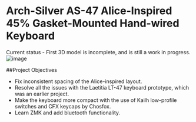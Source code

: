 # Arch-Silver AS-47 Alice-Inspired 45% Gasket-Mounted Hand-wired Keyboard

Current status - First 3D model is incomplete, and is still a work in progress.
![image](https://github.com/neulwing/ArchSilver47/assets/44045041/ebbbc4a1-bffe-4c29-97a0-f57dbb877309)

##Project Objectives
- Fix inconsistent spacing of the Alice-inspired layout.
- Resolve all the issues with the Laetitia LT-47 keyboard prototype, which was an earlier project.
- Make the keyboard more compact with the use of Kailh low-profile switches and CFX keycaps by Chosfox.
- Learn ZMK and add bluetooth functionality.
